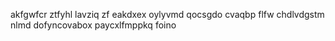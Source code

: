 akfgwfcr ztfyhl lavziq zf eakdxex oylyvmd qocsgdo cvaqbp flfw chdlvdgstm nlmd dofyncovabox paycxlfmppkq foino